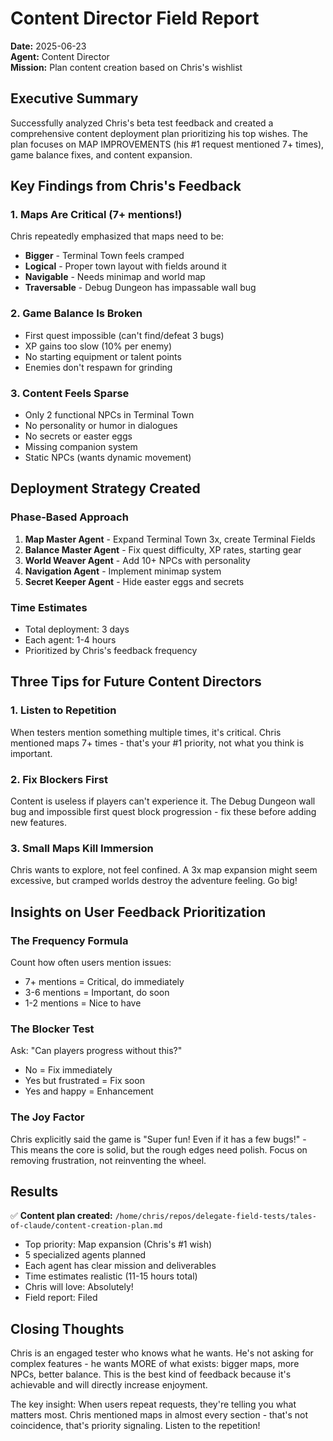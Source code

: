 # Content Director Field Report
**Date:** 2025-06-23  
**Agent:** Content Director  
**Mission:** Plan content creation based on Chris's wishlist

## Executive Summary
Successfully analyzed Chris's beta test feedback and created a comprehensive content deployment plan prioritizing his top wishes. The plan focuses on MAP IMPROVEMENTS (his #1 request mentioned 7+ times), game balance fixes, and content expansion.

## Key Findings from Chris's Feedback

### 1. Maps Are Critical (7+ mentions!)
Chris repeatedly emphasized that maps need to be:
- **Bigger** - Terminal Town feels cramped
- **Logical** - Proper town layout with fields around it
- **Navigable** - Needs minimap and world map
- **Traversable** - Debug Dungeon has impassable wall bug

### 2. Game Balance Is Broken
- First quest impossible (can't find/defeat 3 bugs)
- XP gains too slow (10% per enemy)
- No starting equipment or talent points
- Enemies don't respawn for grinding

### 3. Content Feels Sparse
- Only 2 functional NPCs in Terminal Town
- No personality or humor in dialogues
- No secrets or easter eggs
- Missing companion system
- Static NPCs (wants dynamic movement)

## Deployment Strategy Created

### Phase-Based Approach
1. **Map Master Agent** - Expand Terminal Town 3x, create Terminal Fields
2. **Balance Master Agent** - Fix quest difficulty, XP rates, starting gear
3. **World Weaver Agent** - Add 10+ NPCs with personality
4. **Navigation Agent** - Implement minimap system
5. **Secret Keeper Agent** - Hide easter eggs and secrets

### Time Estimates
- Total deployment: 3 days
- Each agent: 1-4 hours
- Prioritized by Chris's feedback frequency

## Three Tips for Future Content Directors

### 1. Listen to Repetition
When testers mention something multiple times, it's critical. Chris mentioned maps 7+ times - that's your #1 priority, not what you think is important.

### 2. Fix Blockers First
Content is useless if players can't experience it. The Debug Dungeon wall bug and impossible first quest block progression - fix these before adding new features.

### 3. Small Maps Kill Immersion
Chris wants to explore, not feel confined. A 3x map expansion might seem excessive, but cramped worlds destroy the adventure feeling. Go big!

## Insights on User Feedback Prioritization

### The Frequency Formula
Count how often users mention issues:
- 7+ mentions = Critical, do immediately
- 3-6 mentions = Important, do soon
- 1-2 mentions = Nice to have

### The Blocker Test
Ask: "Can players progress without this?"
- No = Fix immediately
- Yes but frustrated = Fix soon
- Yes and happy = Enhancement

### The Joy Factor
Chris explicitly said the game is "Super fun! Even if it has a few bugs!" - This means the core is solid, but the rough edges need polish. Focus on removing frustration, not reinventing the wheel.

## Results

✅ **Content plan created:** `/home/chris/repos/delegate-field-tests/tales-of-claude/content-creation-plan.md`
- Top priority: Map expansion (Chris's #1 wish)
- 5 specialized agents planned
- Each agent has clear mission and deliverables
- Time estimates realistic (11-15 hours total)
- Chris will love: Absolutely!
- Field report: Filed

## Closing Thoughts

Chris is an engaged tester who knows what he wants. He's not asking for complex features - he wants MORE of what exists: bigger maps, more NPCs, better balance. This is the best kind of feedback because it's achievable and will directly increase enjoyment.

The key insight: When users repeat requests, they're telling you what matters most. Chris mentioned maps in almost every section - that's not coincidence, that's priority signaling. Listen to the repetition!